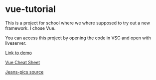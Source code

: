 # vue-tutorial

This is a project for school where we where supposed to try out a new framework. I chose Vue. 

You can access this project by opening the code in VSC and open with liveserver. 

[Link to demo](https://feliciavonbraun.github.io/vue-tutorial/)

[Vue Cheat Sheet](https://www.vuemastery.com/pdf/Vue-Essentials-Cheat-Sheet.pdf)

[Jeans-pics source](https://nelly.com/se/kl%C3%A4der-f%C3%B6r-kvinnor/kl%C3%A4der/jeans/gina-tricot-201599/molly-high-waist-jeans-440599-0426/)
